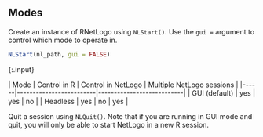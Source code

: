 ---
---

## Modes

Create an instance of RNetLogo using `NLStart()`. Use the `gui =` argument to control which mode to operate in. 



~~~r
NLStart(nl_path, gui = FALSE)
~~~
{:.input}


| Mode | Control in R | Control in NetLogo | Multiple NetLogo sessions |
|------|-------------------------|---------------------------|
| GUI (default) | yes | yes | no |
| Headless | yes | no | yes |


Quit a session using `NLQuit()`. Note that if you are running in GUI mode and quit, you will only be able to start NetLogo in a new R session. 

